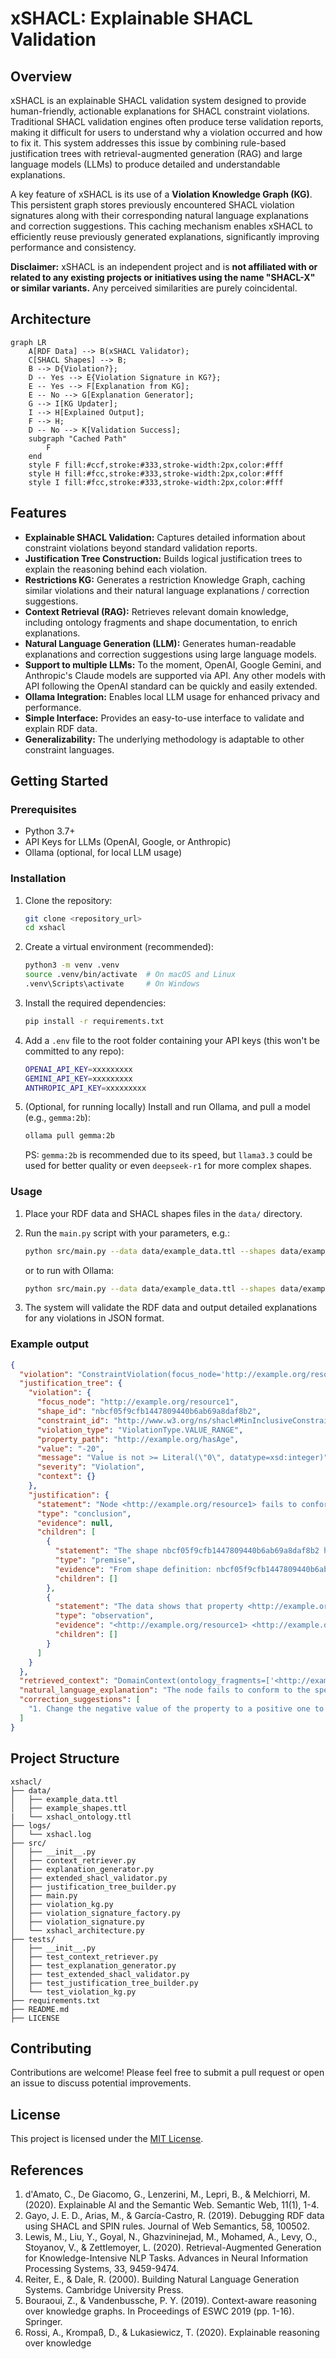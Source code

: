 # xSHACL: Explainable SHACL Validation

## Overview

xSHACL is an explainable SHACL validation system designed to provide human-friendly, actionable explanations for SHACL constraint violations. Traditional SHACL validation engines often produce terse validation reports, making it difficult for users to understand why a violation occurred and how to fix it. This system addresses this issue by combining rule-based justification trees with retrieval-augmented generation (RAG) and large language models (LLMs) to produce detailed and understandable explanations.

A key feature of xSHACL is its use of a **Violation Knowledge Graph (KG)**. This persistent graph stores previously encountered SHACL violation signatures along with their corresponding natural language explanations and correction suggestions. This caching mechanism enables xSHACL to efficiently reuse previously generated explanations, significantly improving performance and consistency.

**Disclaimer:** xSHACL is an independent project and is **not affiliated with or related to any existing projects or initiatives using the name "SHACL-X" or similar variants.** Any perceived similarities are purely coincidental.

## Architecture

```mermaid
graph LR
    A[RDF Data] --> B(xSHACL Validator);
    C[SHACL Shapes] --> B;
    B --> D{Violation?};
    D -- Yes --> E{Violation Signature in KG?};
    E -- Yes --> F[Explanation from KG];
    E -- No --> G[Explanation Generator];
    G --> I[KG Updater];
    I --> H[Explained Output];
    F --> H;
    D -- No --> K[Validation Success];
    subgraph "Cached Path"
        F
    end
    style F fill:#ccf,stroke:#333,stroke-width:2px,color:#fff
    style H fill:#fcc,stroke:#333,stroke-width:2px,color:#fff
    style I fill:#fcc,stroke:#333,stroke-width:2px,color:#fff
```

## Features

* **Explainable SHACL Validation:** Captures detailed information about constraint violations beyond standard validation reports.
* **Justification Tree Construction:** Builds logical justification trees to explain the reasoning behind each violation.
* **Restrictions KG:** Generates a restriction Knowledge Graph, caching similar violations and their natural language explanations / correction suggestions.
* **Context Retrieval (RAG):** Retrieves relevant domain knowledge, including ontology fragments and shape documentation, to enrich explanations.
* **Natural Language Generation (LLM):** Generates human-readable explanations and correction suggestions using large language models.
* **Support to multiple LLMs:** To the moment, OpenAI, Google Gemini, and Anthropic's Claude models are supported via API. Any other models with API following the OpenAI standard can be quickly and easily extended.
* **Ollama Integration:** Enables local LLM usage for enhanced privacy and performance.
* **Simple Interface:** Provides an easy-to-use interface to validate and explain RDF data.
* **Generalizability:** The underlying methodology is adaptable to other constraint languages.

## Getting Started

### Prerequisites

* Python 3.7+
* API Keys for LLMs (OpenAI, Google, or Anthropic)
* Ollama (optional, for local LLM usage)

### Installation

1.  Clone the repository:

    ```bash
    git clone <repository_url>
    cd xshacl
    ```

2.  Create a virtual environment (recommended):

    ```bash
    python3 -m venv .venv
    source .venv/bin/activate  # On macOS and Linux
    .venv\Scripts\activate     # On Windows
    ```

3.  Install the required dependencies:

    ```bash
    pip install -r requirements.txt
    ```

4.  Add a `.env` file to the root folder containing your API keys (this won't be committed to any repo):

    ```bash
    OPENAI_API_KEY=xxxxxxxxx
    GEMINI_API_KEY=xxxxxxxxx
    ANTHROPIC_API_KEY=xxxxxxxxx
    ```

5.  (Optional, for running locally) Install and run Ollama, and pull a model (e.g., `gemma:2b`):

    ```bash
    ollama pull gemma:2b
    ```
    PS: `gemma:2b` is recommended due to its speed, but `llama3.3` could be used for better quality or even `deepseek-r1` for more complex shapes.

### Usage

1.  Place your RDF data and SHACL shapes files in the `data/` directory.

2.  Run the `main.py` script with your parameters, e.g.:

    ```bash
    python src/main.py --data data/example_data.ttl --shapes data/example_shapes.ttl --model=gpt-4o-mini-2024-07-18
    ```

    or to run with Ollama:

    ```bash
    python src/main.py --data data/example_data.ttl --shapes data/example_shapes.ttl --local
    ```

3.  The system will validate the RDF data and output detailed explanations for any violations in JSON format.

### Example output

```json
{
  "violation": "ConstraintViolation(focus_node='http://example.org/resource1', shape_id='nbcf05f9cfb1447809440b6ab69a8daf8b2', constraint_id='http://www.w3.org/ns/shacl#MinInclusiveConstraintComponent', violation_type=<ViolationType.VALUE_RANGE: 'value_range'>, property_path='http://example.org/hasAge', value='-20', message='Value is not >= Literal(\"0\", datatype=xsd:integer)', severity='Violation', context={})",
  "justification_tree": {
    "violation": {
      "focus_node": "http://example.org/resource1",
      "shape_id": "nbcf05f9cfb1447809440b6ab69a8daf8b2",
      "constraint_id": "http://www.w3.org/ns/shacl#MinInclusiveConstraintComponent",
      "violation_type": "ViolationType.VALUE_RANGE",
      "property_path": "http://example.org/hasAge",
      "value": "-20",
      "message": "Value is not >= Literal(\"0\", datatype=xsd:integer)",
      "severity": "Violation",
      "context": {}
    },
    "justification": {
      "statement": "Node <http://example.org/resource1> fails to conform to shape nbcf05f9cfb1447809440b6ab69a8daf8b2",
      "type": "conclusion",
      "evidence": null,
      "children": [
        {
          "statement": "The shape nbcf05f9cfb1447809440b6ab69a8daf8b2 has a constraint <http://www.w3.org/ns/shacl#MinInclusiveConstraintComponent>.",
          "type": "premise",
          "evidence": "From shape definition: nbcf05f9cfb1447809440b6ab69a8daf8b2",
          "children": []
        },
        {
          "statement": "The data shows that property <http://example.org/hasAge> of node <http://example.org/resource1> has value -20",
          "type": "observation",
          "evidence": "<http://example.org/resource1> <http://example.org/hasAge> \"-20\"^^<http://www.w3.org/2001/XMLSchema#integer> .\n",
          "children": []
        }
      ]
    }
  },
  "retrieved_context": "DomainContext(ontology_fragments=['<http://example.org/resource1> <http://www.w3.org/1999/02/22-rdf-syntax-ns#type> <http://example.org/Person>.', '<http://example.org/resource1> <http://example.org/hasAge> \"-20\"^^<http://www.w3.org/2001/XMLSchema#integer>.'], shape_documentation=[], similar_cases=['http://example.org/resource2'], domain_rules=[])",
  "natural_language_explanation": "The node fails to conform to the specified shape because it contains a property that has been assigned a value that is less than the minimum allowed value. The shape enforces a constraint requiring that the property must be greater than or equal to zero, but the provided value is below this threshold. This results in a violation of the minimum inclusive constraint defined for that property.",
  "correction_suggestions": [
    "1. Change the negative value of the property to a positive one to comply with the minimum value requirement.\n\n2. Alter your SHACL rule to allow for positive values, if you want to accept negative inputs.\n\n3. Ensure that the value assigned to the property is greater than or equal to the specified minimum limit. \n\n4. Review and correct the data entry to meet the defined constraints for the property."
  ]
}
```

## Project Structure

```
xshacl/
├── data/
│   ├── example_data.ttl
│   ├── example_shapes.ttl
|   └── xshacl_ontology.ttl
├── logs/
│   └── xshacl.log
├── src/
│   ├── __init__.py
│   ├── context_retriever.py
│   ├── explanation_generator.py
│   ├── extended_shacl_validator.py
│   ├── justification_tree_builder.py
│   ├── main.py
│   ├── violation_kg.py
│   ├── violation_signature_factory.py
│   ├── violation_signature.py
│   └── xshacl_architecture.py
├── tests/
│   ├── __init__.py
│   ├── test_context_retriever.py
│   ├── test_explanation_generator.py
│   ├── test_extended_shacl_validator.py
│   ├── test_justification_tree_builder.py
│   └── test_violation_kg.py
├── requirements.txt
├── README.md
├── LICENSE
```

## Contributing

Contributions are welcome! Please feel free to submit a pull request or open an issue to discuss potential improvements.

## License

This project is licensed under the [MIT License](LICENSE).

## References

1.  d'Amato, C., De Giacomo, G., Lenzerini, M., Lepri, B., & Melchiorri, M. (2020). Explainable Al and the Semantic Web. Semantic Web, 11(1), 1-4.
2.  Gayo, J. E. D., Arias, M., & García-Castro, R. (2019). Debugging RDF data using SHACL and SPIN rules. Journal of Web Semantics, 58, 100502.
3.  Lewis, M., Liu, Y., Goyal, N., Ghazvininejad, M., Mohamed, A., Levy, O., Stoyanov, V., & Zettlemoyer, L. (2020). Retrieval-Augmented Generation for Knowledge-Intensive NLP Tasks. Advances in Neural Information Processing Systems, 33, 9459-9474.
4.  Reiter, E., & Dale, R. (2000). Building Natural Language Generation Systems. Cambridge University Press.
5.  Bouraoui, Z., & Vandenbussche, P. Y. (2019). Context-aware reasoning over knowledge graphs. In Proceedings of ESWC 2019 (pp. 1-16). Springer.
6.  Rossi, A., Krompaß, D., & Lukasiewicz, T. (2020). Explainable reasoning over knowledge
